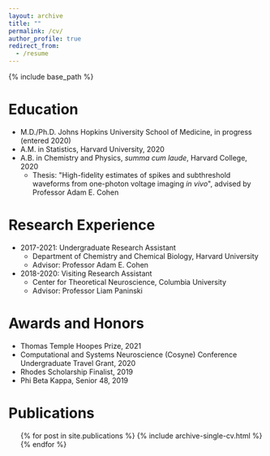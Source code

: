 ```yaml
---
layout: archive
title: ""
permalink: /cv/
author_profile: true
redirect_from:
  - /resume
---
```


{% include base_path %}

Education
======
* M.D./Ph.D. Johns Hopkins University School of Medicine, in progress (entered 2020)
* A.M. in Statistics, Harvard University, 2020
* A.B. in Chemistry and Physics, _summa cum laude_, Harvard College, 2020
  * Thesis: "High-fidelity estimates of spikes and subthreshold waveforms from one-photon voltage imaging _in vivo_", advised by Professor Adam E. Cohen

Research Experience
======
* 2017-2021: Undergraduate Research Assistant
  * Department of Chemistry and Chemical Biology, Harvard University
  * Advisor: Professor Adam E. Cohen
* 2018-2020: Visiting Research Assistant
  * Center for Theoretical Neuroscience, Columbia University
  * Advisor: Professor Liam Paninski

Awards and Honors
======
* Thomas Temple Hoopes Prize, 2021
* Computational and Systems Neuroscience (Cosyne) Conference Undergraduate Travel Grant, 2020
* Rhodes Scholarship Finalist, 2019
* Phi Beta Kappa, Senior 48, 2019

Publications
======
  <ul>{% for post in site.publications %}
    {% include archive-single-cv.html %}
  {% endfor %}</ul>
  
<!-- Talks
======
  <ul>{% for post in site.talks %}
    {% include archive-single-talk-cv.html %}
  {% endfor %}</ul>
  
Teaching
======
  <ul>{% for post in site.teaching %}
    {% include archive-single-cv.html %}
  {% endfor %}</ul> -->
 
